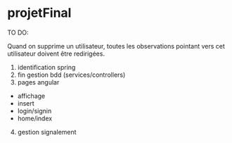 # projetFinal

TO DO:

Quand on supprime un utilisateur, toutes les observations pointant vers cet utilisateur doivent être redirigées.

1) identification spring
2) fin gestion bdd (services/controllers)
3) pages angular 
  * affichage
  * insert
  * login/signin
  * home/index
  
4) gestion signalement
